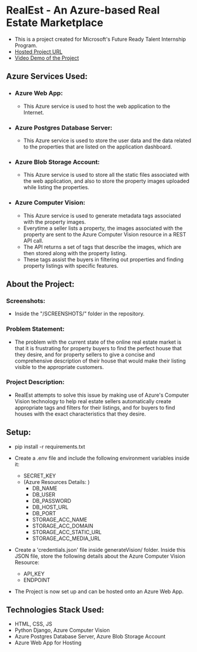# RealEst - An Azure-based Real Estate Marketplace

- This is a project created for Microsoft's Future Ready Talent Internship Program.
- <a href="https://realest.azurewebsites.net/" target="_blank">Hosted Project URL</a>
- <a href="https://www.youtube.com/watch?v=1VdZL36kXBw&ab_channel=SonuBardai" target="_blank">Video Demo of the Project</a>

## Azure Services Used: 
- ### Azure Web App: 
    - This Azure service is used to host the web application to the Internet. 
- ### Azure Postgres Database Server: 
    - This Azure service is used to store the user data and the data related to the properties that are listed on the application dashboard. 
- ### Azure Blob Storage Account: 
    - This Azure service is used to store all the static files associated with the web application, and also to store the property images uploaded while listing the properties. 
- ### Azure Computer Vision: 
    - This Azure service is used to generate metadata tags associated with the property images. 
    - Everytime a seller lists a property, the images associated with the property are sent to the Azure Computer Vision resource in a REST API call. 
    - The API returns a set of tags that describe the images, which are then stored along with the property listing. 
    - These tags assist the buyers in filtering out properties and finding property listings with specific features. 

## About the Project: 
### Screenshots: 
- Inside the "/SCREENSHOTS/" folder in the repository. 

### Problem Statement:
- The problem with the current state of the online real estate market is that it is frustrating for property buyers to find the perfect house that they desire, and for property sellers to give a concise and comprehensive description of their house that would make their listing visible to the appropriate customers.

### Project Description:
- RealEst attempts to solve this issue by making use of Azure's Computer Vision technology to help real estate sellers automatically create appropriate tags and filters for their listings, and for buyers to find houses with the exact characteristics that they desire.

## Setup:
- pip install -r requirements.txt
- Create a .env file and include the following environment variables inside it:
  - SECRET_KEY
  - (Azure Resources Details: )
    - DB_NAME
    - DB_USER
    - DB_PASSWORD
    - DB_HOST_URL
    - DB_PORT
    - STORAGE_ACC_NAME
    - STORAGE_ACC_DOMAIN
    - STORAGE_ACC_STATIC_URL
    - STORAGE_ACC_MEDIA_URL
- Create a 'credentials.json' file inside generateVision/ folder. Inside this JSON file, store the following details about the Azure Computer Vision Resource:

  - API_KEY
  - ENDPOINT

- The Project is now set up and can be hosted onto an Azure Web App.

## Technologies Stack Used: 
- HTML, CSS, JS
- Python Django, Azure Computer Vision
- Azure Postgres Database Server, Azure Blob Storage Account
- Azure Web App for Hosting
